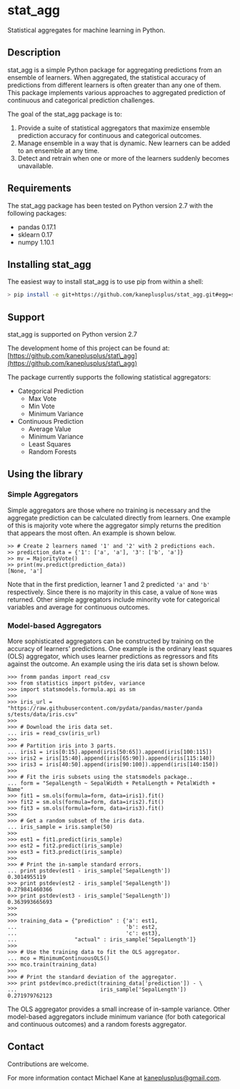 stat\_agg
===

Statistical aggregates for machine learning in Python.

Description
---

stat\_agg is a simple Python package for aggregating predictions from an ensemble
of learners. When aggregated, the statistical accuracy of predictions
from different learners is often greater than any one of them. This package implements
various approaches to aggregated prediction of continuous and categorical 
prediction challenges.


The goal of the stat\_agg package is to:

1. Provide a suite of statistical aggregators that maximize ensemble
prediction accuracy for continuous and categorical outcomes.
2. Manage ensemble in a way that is dynamic. New learners
can be added to an ensemble at any time.
3. Detect and retrain when one or more of the learners suddenly becomes
unavailable.

Requirements
---

The stat\_agg package has been tested on Python version 2.7 with the following
packages:
- pandas 0.17.1
- sklearn 0.17
- numpy 1.10.1

Installing stat\_agg
---

The easiest way to install stat\_agg is to use pip from within a shell:

```bash
> pip install -e git+https://github.com/kaneplusplus/stat_agg.git#egg=stat_agg
```

Support
---

stat_agg is supported on Python version 2.7

The development home of this project can be found at: [https://github.com/kaneplusplus/stat\_agg](https://github.com/kaneplusplus/stat\_agg)

The package currently supports the following statistical aggregators:
- Categorical Prediction 
    - Max Vote
    - Min Vote
    - Minimum Variance
- Continuous Prediction
    - Average Value
    - Minimum Variance
    - Least Squares
    - Random Forests

Using the library
---

### Simple Aggregators

Simple aggregators are those where no training is necessary and the aggregate
prediction can be calculated directly from learners. One example of this is
majority vote where the aggregator simply returns the predition that appears the
most often. An example is shown below.

```{Python}
>> # Create 2 learners named '1' and '2' with 2 predictions each.
>> prediction_data = {'1': ['a', 'a'], '3': ['b', 'a']}
>> mv = MajorityVote()
>> print(mv.predict(prediction_data))
[None, 'a']
```
Note that in the first prediction, learner 1 and 2 predicted ```'a'``` and 
```'b'``` respectively. Since there is no majority in this case, a value of
```None``` was returned. Other simple aggregators include minority vote for
categorical variables and average for continuous outcomes.

### Model-based Aggregators

More sophisticated aggregators can be constructed by training on the
accuracy of learners' predictions. One example is the ordinary least squares (OLS)
aggregator, which uses learner predictions as regressors and fits against the
outcome. An example using the iris data set is shown below.

```{Python}
>>> fromm pandas import read_csv
>>> from statistics import pstdev, variance
>>> import statsmodels.formula.api as sm
>>> 
>>> iris_url = "https://raw.githubusercontent.com/pydata/pandas/master/panda s/tests/data/iris.csv" 
>>> 
>>> # Download the iris data set.
... iris = read_csv(iris_url)
>>> 
>>> # Partition iris into 3 parts.
... iris1 = iris[0:15].append(iris[50:65]).append(iris[100:115])
>>> iris2 = iris[15:40].append(iris[65:90]).append(iris[115:140])
>>> iris3 = iris[40:50].append(iris[90:100]).append(iris[140:150])
>>> 
>>> # Fit the iris subsets using the statsmodels package..
... form = "SepalLength ~ SepalWidth + PetalLength + PetalWidth + Name"
>>> fit1 = sm.ols(formula=form, data=iris1).fit()
>>> fit2 = sm.ols(formula=form, data=iris2).fit()
>>> fit3 = sm.ols(formula=form, data=iris3).fit()
>>> 
>>> # Get a random subset of the iris data.
... iris_sample = iris.sample(50)
>>> 
>>> est1 = fit1.predict(iris_sample)
>>> est2 = fit2.predict(iris_sample)
>>> est3 = fit3.predict(iris_sample)
>>> 
>>> # Print the in-sample standard errors.
... print pstdev(est1 - iris_sample['SepalLength'])
0.3014955119
>>> print pstdev(est2 - iris_sample['SepalLength'])
0.279841460366
>>> print pstdev(est3 - iris_sample['SepalLength'])
0.363993665693
>>> 
>>> 
>>> training_data = {"prediction" : {'a': est1,
...                                  'b': est2,
...                                  'c': est3},
...                  "actual" : iris_sample['SepalLength']}
>>> 
>>> # Use the training data to fit the OLS aggregator.
... mco = MinimumContinuousOLS()
>>> mco.train(training_data)
>>> 
>>> # Print the standard deviation of the aggregator.
>>> print pstdev(mco.predict(training_data['prediction']) - \
...                          iris_sample['SepalLength'])
0.271979762123
```
The OLS aggregator provides a small increase of in-sample variance. Other model-based
aggregators include minimum variance (for both categorical and continuous outcomes)
and a random forests aggregator.

Contact
---

Contributions are welcome.

For more information contact Michael Kane at [kaneplusplus@gmail.com](kaneplusplus@gmail.com).

